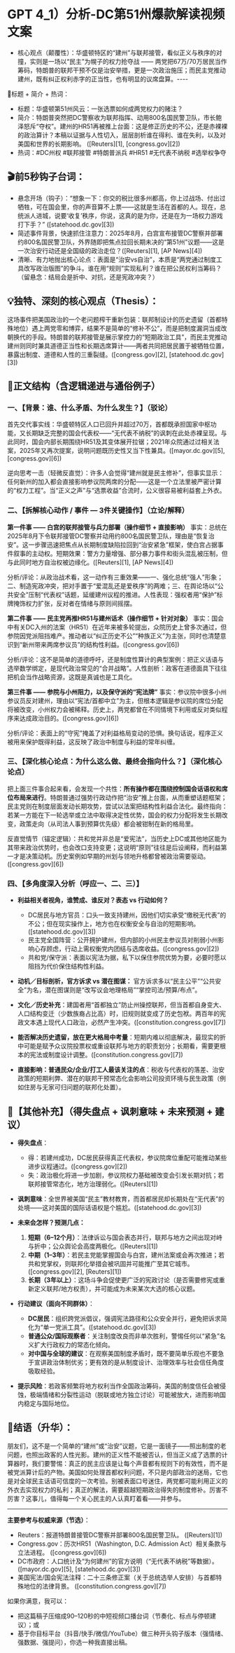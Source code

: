 # GPT 4_1）分析-DC第51州爆款解读视频文案

* 核心观点（颠覆性）：华盛顿特区的“建州”与联邦接管，看似正义与秩序的对撞，实则是一场以“民主”为幌子的权力抢夺战 —— 两党把67万/70万居民当作筹码，特朗普的联邦干预不仅是治安举措，更是一次政治施压；而民主党推动建州，既有纠正权利赤字的正当性，也有明显的议席盘算。----

🎯标题 + 简介 + 热词：

* 标题：华盛顿第51州风云：一张选票如何成两党权力的赌注？
* 简介：特朗普突然把DC警察收为联邦指挥、动用800名国民警卫队，市长鲍泽怒斥“夺权”。建州的HR51再被推上台面：这是修正历史的不公，还是赤裸裸的政治算计？本稿以证据与人性切入，层层剖析谁在得利、谁在失利，以及对美国和世界的长期影响。 ([Reuters][1], [congress.gov][2])
* 热词：#DC州权 #联邦接管 #特朗普派兵 #HR51 #无代表不纳税 #选举权争夺

## 🎬前5秒钩子台词：

* 悬念开场（钩子）：“想象一下：你交的税比很多州都高，你上过战场、付出过牺牲，可在国会里，你的声音算不上票——这就是生活在首都的人。现在，总统派人进城，说要‘收复’秩序，你说，这真的是为你，还是在为一场权力游戏打下手？” ([statehood.dc.gov][3])
* 简述事件背景，快速抓住注意力：2025年8月，白宫宣布接管DC警察并部署约800名国民警卫队，外界随即把焦点拉回长期未决的“第51州”议题——这是一次治安行动还是全国级的政治走位？([Reuters][1], [AP News][4])
* 清晰、有力地抛出核心论点：表面是“治安vs自治”，本质是“两党通过制度工具改写政治版图”的争斗。谁在用“规则”实现私利？谁在把公民权利当筹码？（留悬念：结局会是折中、对抗，还是宪政冲突？）

## 💡独特、深刻的核心观点（Thesis）：

这场事件把美国政治的一个老问题榨干重新包装：联邦制设计的历史遗留（首都特殊地位）遇上两党零和博弈，结果不是简单的“修补不公”，而是把制度漏洞当成改朝换代的手段。特朗普的联邦接管是展示掌控力的“短期政治工具”，而民主党推动建州则同时兼具道德正当性和长期选席算计——两者共同把居民置于被牺牲位置，暴露出制度、道德和人性的三重裂缝。([congress.gov][2], [statehood.dc.gov][3])

## 🧩正文结构（含逻辑递进与通俗例子）

### 一、【背景：谁、什么矛盾、为什么发生？】（驳论）

首先交代事实线：华盛顿特区人口已回升并超过70万，首都既承担国家中枢功能，又长期缺乏完整的国会代表权——“无代表不纳税”的讽刺在此处赤裸呈现。与此同时，国会内部长期围绕HR51及其变体展开拉锯；2021年众院通过过相关法案，2025年又再次提案，说明问题既历史性又当下性兼具。([mayor.dc.gov][5], [congress.gov][6])

逆向思考一击（轻微反直觉）：许多人会觉得“建州就是民主修补”，但事实显示：任何新州的加入都会直接影响参议院两席的分配——这是一个立法里被严密计算的“权力工程”。当“正义之声”与“选票收益”合流时，公义很容易被利益套上外衣。

### 二、【拆解核心动作 / 事件 — 3件关键操作】（立论/解释）

**第一件事 —— 白宫的联邦接管与兵力部署（操作细节 + 直接影响）**
事实：总统在2025年8月下令联邦接管DC警察并动用约800名国民警卫队，理由是“恢复治安”。这一步骤迅速把焦点从长期制度缺陷拉回到“治安紧急”框架，使白宫占据事件叙事的主动权。短期效果：警方力量增强、部分暴力事件和街头混乱被压制，但与此同时地方自治权被边缘化。([Reuters][1], [AP News][4])

分析/评论：从政治战术看，这一动作有三重效果——一、强化总统“强人”形象；二、制造宪政冲突，把对手置于“爱混乱还是爱秩序”的两难；三、在舆论场以“公共安全”压制“代表权”话题，延缓建州议程的推进。人性表现：强权者用“保护”标牌掩饰权力扩张，反对者在情绪与原则间摇摆。

**第二件事 —— 民主党再推HR51与建州话术（操作细节 + 针对对象）**
事实：国会中有关DC入州的法案（HR51）在近年来被多轮提出，众院历史上曾多次通过，但参院因党派阻挡难产。推动者以“纠正历史不公”“种族正义”为主张，同时也清楚意识到“新州带来两席参议员”的结构性利益。([congress.gov][6])

分析/评论：这不是简单的道德呼吁，还是制度性算计的典型案例：把正义话语与选举数学绑定，是现代政治常见的“合并战略”。人性剖析：政客在道德面具下往往把机会当作战略资源，这既是真诚也是工具化。

**第三件事 —— 参院与小州阻力，以及保守派的“宪法牌”**
事实：参议院中很多小州参议员反对建州，理由以“宪法/首都中立”为主，但根本逻辑是参议院的席位分配将被改变，小州权力会被稀释。历史上，两党都曾在不同情境下利用或反对类似程序来达成政治目的。([congress.gov][6])

分析/评论：表面上的“守宪”掩盖了对利益格局变动的恐惧。换句话说，程序正义被用来保护既得利益，这反映了政治中制度与利益的常年纠缠。

### 三、【深化核心论点：为什么这么做、最终会指向什么？】（深化核心论点）

把上面三件事合起来看，会发现一个共性：**所有操作都在围绕控制国会话语权和席位布局来进行**。特朗普通过强势行政动作把“治安”推上台面，从而重塑话题框架；民主党则在制度层面发动长期攻势，尝试以法案把结构性利益合法化。最终指向：若某一方能在下一轮选举或立法中取得决定性优势，国会的权力分配将发生长期改变，政策走向（从司法人事到预算优先级）都会被钳制在新的格局里。

反直觉情节（锚定逻辑）：共和党并非总是“爱宪法”，当历史上DC或其他地区能为其带来政治优势时，也会改口支持变更；这说明“原则”往往是后设阐释，而利益第一才是决策动机。历史案例如早期的州划与领地升格都曾被政治需要驱动。([congress.gov][6])

### 四、【多角度深入分析（呼应一、二、三）】

* **利益相关者视角，谁赞成、谁反对？表态 vs 行动如何？**

  * DC居民与地方官员：口头一致支持建州，因他们切实承受“缴税无代表”的不公；但在现实操作上，地方也在权衡安全与自治的短期影响。([statehood.dc.gov][3])
  * 民主党全国阵营：公开拥护建州，但内部的小州民主参议员对削弱小州影响心存顾虑，行动上需权衡党内团结与选席收益。([congress.gov][2])
  * 共和党/保守派：表面以宪法为据，私下以保住参院优势为要，必要时愿以阻挡为代价保住结构性利益。

* **动机／目标剖析，官方诉求 vs 潜在图谋：** 官方诉求多以“民主公平”“公共安全”为名，潜在图谋则是“改写议会地理格局”“掌控司法/预算/布点”。

* **文化／历史补充**：建国者用“首都独立”防止州操控联邦，但当首都自身变大、人口结构变迁（少数族裔占比高）时，旧规则就变成了历史包袱。两百年的宪政文本遇上现代人口政治，必然产生冲突。([constitution.congress.gov][7])

* **能否解决历史遗留，放在更大格局中考量**：短期内难以彻底解决，最现实的折中可能是赋予众议院投票权或重设联邦与地方的职责划分；长期看，需要更根本的宪法或制度设计调整。([constitution.congress.gov][7])

* **直接影响：普通民众/企业/打工人最该关注的点**：税收与代表权的落差、治安政策的短期利弊、潜在的联邦干预常态化会影响公司投资环境与民生政策（例如住房与无家可归问题的联邦化处置）。

## 📌【其他补充】（得失盘点 + 讽刺意味 + 未来预测 + 建议）

* **得失盘点**：

  * 得：若建州成功，DC居民获得真正代表权，参议院席位重配可能推动某些进步议程通过。([congress.gov][2])
  * 失：政治极化将进一步加剧，参议院权力基础被改变会引发长期对抗；若联邦接管常态化，地方治理弱化。([Reuters][1])

* **讽刺意味**：全世界被美国“民主”教材教育，而首都居民却长期处在“无代表”的处境——这对美国的国际话语权是个尴尬。([statehood.dc.gov][3])

* **未来会怎样？预测几点：**

  1. **短期（6–12个月）**：法律诉讼与国会表态并行，联邦与地方之间出现对峙与折中；公众舆论会高度两极化。([Reuters][1])
  2. **中期（1–3年）**：若民主党能掌握国会与白宫，建州法案或会再次推进；若共和党掌权，则联邦化举措会被巩固并可能推广至其它城市。([congress.gov][2], [Reuters][1])
  3. **长期（3年以上）**：这场斗争会促使更广泛的宪政讨论（是否需要修宪或重新定义联邦/地方权责），并可能成为未来某次大选的核心议题。

* **行动建议（面向不同群体）**：

  * **DC居民**：组织跨党派倡议，强调宪法路径和公众安全并行，避免把诉求简化为“单一党派工具”。([statehood.dc.gov][3])
  * **普通公众/国际观察者**：关注制度改良而非单次胜利，警惕任何以“紧急”名义扩大行政权力的常态化倾向。
  * **对中国与全球的建议**：在观察美国制度矛盾时，既不要简单乐观也不要急于宣讲政治体制优劣；更有效的是从制度设计、治理效率与社会信任角度吸取经验。

* **提示风险**：若政客频繁将地方权利当作全国政治筹码，美国的制度信任会被侵蚀，极端情绪和分裂性运动（脱联或地方独立讨论）可能被放大，进而影响国内稳定与国际地位。

## 🎯结语（升华）：

朋友们，这不是一个简单的“建州”或“治安”议题，它是一面镜子——照出制度的老问题，也照出政客的人性光影。建州的正义性不能被否认，但当正义成了选票的计算器时，我们要警惕：真正的民主应该是让每个声音都有规则下的有效性，而不是被党派算计后的产物。美国如何处理首都权利问题，不只是内部政治的迷局，它也是对全球民主话语可信度的一次考验。别被表面口号迷住，两党都可能利用正义的外衣去实现权力的私利；真正的解法，需要超越短期政治得失的制度修补。厉害不厉害？这事儿，值得每一个关心民主的人认真盯着看——并参与。

---

**主要参考与权威来源（节选）**：

* Reuters：报道特朗普接管DC警察并部署800名国民警卫队。 ([Reuters][1])
* Congress.gov：历次HR51（Washington, D.C. Admission Act）相关条款与立法进程。 ([congress.gov][6])
* DC市政府：人口统计及“为何建州”的官方说明（“无代表不纳税”等数据）。 ([mayor.dc.gov][5], [statehood.dc.gov][3])
* 美国宪法/国会宪法注释：二十三条修正案（关于总统选举人安排）与首都特殊地位的法律背景。 ([constitution.congress.gov][7])

如果你满意，我可以：

* 把这篇稿子压缩成90–120秒的中短视频口播台词（节奏化、标点与停顿建议）；或
* 基于你目标平台（抖音/快手/微信/YouTube）做三种开头钩子版本（强情绪、强数据、强提问），你选一种我直接出稿。